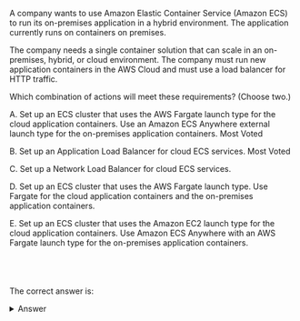 A company wants to use Amazon Elastic Container Service (Amazon ECS) to run its on-premises application in a hybrid environment. The application currently runs on containers on premises.

The company needs a single container solution that can scale in an on-premises, hybrid, or cloud environment. The company must run new application containers in the AWS Cloud and must use a load balancer for HTTP traffic.

Which combination of actions will meet these requirements? (Choose two.)

A. Set up an ECS cluster that uses the AWS Fargate launch type for the cloud application containers. Use an Amazon ECS Anywhere external launch type for the on-premises application containers. Most Voted

B. Set up an Application Load Balancer for cloud ECS services. Most Voted

C. Set up a Network Load Balancer for cloud ECS services.

D. Set up an ECS cluster that uses the AWS Fargate launch type. Use Fargate for the cloud application containers and the on-premises application containers.

E. Set up an ECS cluster that uses the Amazon EC2 launch type for the cloud application containers. Use Amazon ECS Anywhere with an AWS Fargate launch type for the on-premises application containers.
\
\
\
\
\
The correct answer is:
<details markdown=1><summary markdown='span'>Answer</summary>
<b>A,B</b>

**A. Set up an ECS cluster that uses the AWS Fargate launch type for the cloud application containers. Use an Amazon ECS Anywhere external launch type for the on-premises application containers.**  
**B. Set up an Application Load Balancer for cloud ECS services.**

### Explanation:

1. **A. AWS Fargate for Cloud and ECS Anywhere for On-Premises:**
    - **AWS Fargate Launch Type:** Fargate is a serverless compute engine that allows you to run containers without managing the underlying infrastructure. This is ideal for the cloud portion of your hybrid environment, as it provides scalability and ease of management.
    - **Amazon ECS Anywhere:** ECS Anywhere allows you to extend ECS to run containers on your on-premises servers, enabling a hybrid environment where you can manage both cloud and on-premises containers through a single ECS control plane. By using ECS Anywhere with an external launch type, you can efficiently manage your on-premises application containers.

2. **B. Application Load Balancer (ALB):**
    - **HTTP Traffic Management:** An Application Load Balancer is well-suited for distributing HTTP/HTTPS traffic across multiple ECS tasks running in the cloud. ALB supports dynamic host port mapping, making it a good choice for containerized applications where you need to balance incoming web traffic across multiple containers.

### Why Other Options Are Less Suitable:

- **C. Network Load Balancer (NLB):**
    - While NLB is useful for handling TCP/UDP traffic and providing high performance for Layer 4 load balancing, it is not the best fit for handling HTTP/HTTPS traffic compared to an ALB, which is specifically designed for Layer 7 (HTTP/HTTPS) traffic.

- **D. Fargate for Both Cloud and On-Premises:**
    - AWS Fargate is not supported on-premises; it is a cloud-only service. Therefore, this option is not feasible for a hybrid environment where the application also runs on-premises.

- **E. EC2 Launch Type and Fargate for On-Premises:**
    - ECS Anywhere supports running containers on on-premises servers but not with Fargate. Additionally, using the EC2 launch type in the cloud adds unnecessary infrastructure management overhead compared to using Fargate, which is serverless and more operationally efficient.

In conclusion, **Options A and B** provide a comprehensive solution that allows the company to run and manage their application in both on-premises and cloud environments while efficiently handling HTTP traffic using an Application Load Balancer.
</details>
